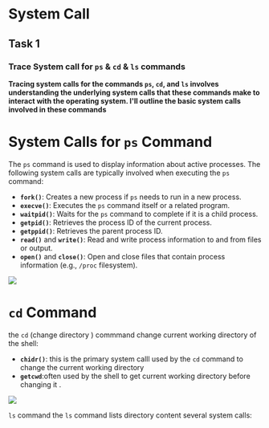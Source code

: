 # System Call 
## Task 1
### Trace System call for `ps` & `cd` & `ls`  commands
**Tracing system calls for the commands `ps`, `cd`, and `ls` involves understanding the underlying system calls that these commands make to interact with the operating system. I'll outline the basic system calls involved in these commands**
# System Calls for `ps` Command

The `ps` command is used to display information about active processes. The following system calls are typically involved when executing the `ps` command:

- **`fork()`**: Creates a new process if `ps` needs to run in a new process.
- **`execve()`**: Executes the `ps` command itself or a related program.
- **`waitpid()`**: Waits for the `ps` command to complete if it is a child process.
- **`getpid()`**: Retrieves the process ID of the current process.
- **`getppid()`**: Retrieves the parent process ID.
- **`read()`** and **`write()`**: Read and write process information to and from files or output.
- **`open()`** and **`close()`**: Open and close files that contain process information (e.g., `/proc` filesystem).
<div>
  <img src="https://github.com/user-attachments/assets/122ccfa4-4eb4-49f6-95fb-53c156bea510">
</div>

# `cd` Command
the `cd` (change directory ) commmand change current working directory of the shell:
 - **`chidr()`**: this is the primary system calll used by the `cd` command to change the current working directory
 - **`getcwd`**:often used by the shell to get current working directory before changing it .
 <div>
  <img src="https://github.com/user-attachments/assets/641f16f6-4ccd-411c-810f-d31a86b4ee32">
</div>

`ls` command 
the `ls` command lists directory content several system calls:


